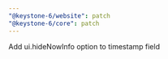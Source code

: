 ```yaml
---
"@keystone-6/website": patch
"@keystone-6/core": patch
---
```


Add ui.hideNowInfo option to timestamp field
